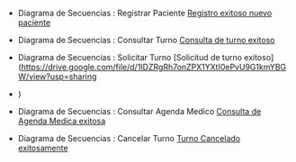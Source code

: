 * Diagrama de Secuencias : Registrar Paciente  [Registro exitoso nuevo paciente](https://drive.google.com/file/d/1Sz-55brJyhJQH9x1jqlaeQsVSnYTF1vC/view?usp=sharing)

*  Diagrama de Secuencias : Consultar Turno  [Consulta de turno exitoso](https://drive.google.com/file/d/1Sz-55brJyhJQH9x1jqlaeQsVSnYTF1vC/view?usp=sharing)

*   Diagrama de Secuencias : Solicitar Turno  [Solicitud de turno exitoso](https://drive.google.com/file/d/1IDZRgRh7onZPX1YXtI0ePvU9G1kmYBGW/view?usp=sharing
* )

*    Diagrama de Secuencias : Consultar Agenda Medico  [Consulta de Agenda Medica exitosa](https://drive.google.com/file/d/1qJZVXRpviuIE2WtOLDUr1TKMs3LpMNsj/view?usp=sharing)

*   Diagrama de Secuencias : Cancelar Turno [Turno Cancelado exitosamente](https://drive.google.com/file/d/1dw3q6qEV3WUMuQCoMqlcIlQRFJ2wjmKQ/view?usp=sharing)
